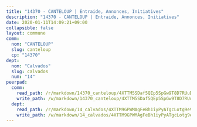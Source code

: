 ```yaml
---
title: "14370 - CANTELOUP | Entraide, Annonces, Initiatives"
description: "14370 - CANTELOUP | Entraide, Annonces, Initiatives"
date: 2020-01-11T14:09:21+09:00
collapsible: false
layout: commune
comm:
  nom: "CANTELOUP"
  slug: canteloup
  cp: "14370"
dept:
  nom: "Calvados"
  slug: calvados
  num: "14"
peerpad:
  comm:
    read_path: /r/markdown/14370_canteloup/4XTTM5SDaf5QEp5SpGw9T8D7RUuDcGCF4hrh9RkrQyUzZrDCt
    write_path: /w/markdown/14370_canteloup/4XTTM5SDaf5QEp5SpGw9T8D7RUuDcGCF4hrh9RkrQyUzZrDCt-K3TgUR3QyCvVx4a2oYbVM9FDtDYSngjEfdrLKQYeYJtVpBiVDQ6tSHPbMtNGnveg96KShPzNYzimUgeTm1DMQrxpxiNTWDBPVz7M6L6HrDvDmrLDEbHz9gNdQwu9GvLYJcw15Dma
  dept:
    read_path: /r/markdown/14_calvados/4XTTM9GPWMAgFeBh1iyPyATgcLotg9e9APJpQBEyY3RZiUwJ6
    write_path: /w/markdown/14_calvados/4XTTM9GPWMAgFeBh1iyPyATgcLotg9e9APJpQBEyY3RZiUwJ6-K3TgUXWJAT2cYJ9ZstQphkkm2za8um5GwwXsivqaDFTgbhMDcHaRXnT3h69szAqCyvWcFfDim5fkwc6CXdUtyvPpirbD1TPAb6xCxpPN6dR3zzDRe29YehQYbhZdjvZYkgztJYvi
---
```


